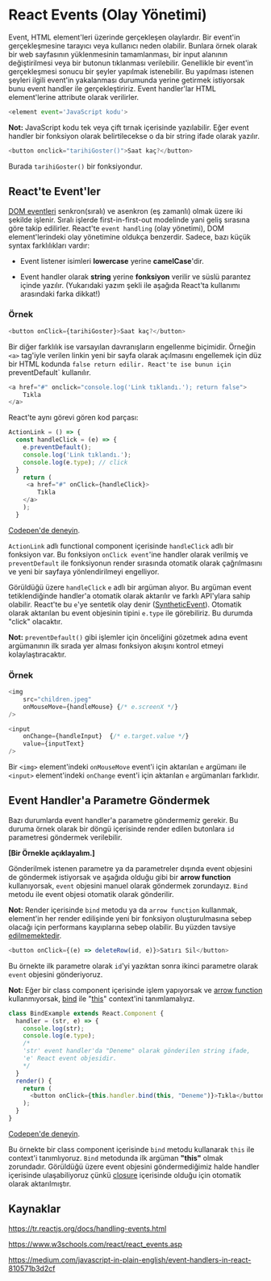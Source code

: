 # React Events (Olay Yönetimi)

Event, HTML element'leri üzerinde gerçekleşen olaylardır. Bir event'in gerçekleşmesine tarayıcı veya kullanıcı neden olabilir. Bunlara örnek olarak bir web sayfasının yüklenmesinin tamamlanması, bir input alanının değiştirilmesi veya bir butonun tıklanması verilebilir. Genellikle bir event'in gerçekleşmesi sonucu bir şeyler yapılmak istenebilir. Bu yapılması istenen şeyleri ilgili event'in yakalanması durumunda yerine getirmek istiyorsak bunu event handler ile gerçekleştiririz. Event handler'lar HTML element'lerine attribute olarak verilirler.

```javascript
<element event='JavaScript kodu'>
```

**Not:** JavaScript kodu tek veya çift tırnak içerisinde yazılabilir. Eğer event handler bir fonksiyon olarak belirtilecekse o da bir string ifade olarak yazılır.

```javascript
<button onclick="tarihiGoster()">Saat kaç?</button>
```

Burada `tarihiGoster()` bir fonksiyondur.

## React'te Event'ler

[DOM eventleri](https://www.w3.org/TR/DOM-Level-3-Events/) senkron(sıralı) ve asenkron (eş zamanlı) olmak üzere iki şekilde işlenir. Sıralı işlerde  first-in-first-out modelinde yani geliş sırasına göre takip edilirler. React'te `event handling` (olay yönetimi), DOM element'lerindeki olay yönetimine oldukça benzerdir. Sadece, bazı küçük syntax farklılıkları vardır:

- Event listener isimleri **lowercase** yerine **camelCase**'dir.

- Event handler olarak **string** yerine **fonksiyon** verilir ve süslü parantez içinde yazılır. (Yukarıdaki yazım şekli ile aşağıda React'ta kullanımı arasındaki farka dikkat!)

### Örnek

```javascript
<button onClick={tarihiGoster}>Saat kaç?</button>
```



Bir diğer farklılık ise varsayılan davranışların engellenme biçimidir. Örneğin `<a>` tag'iyle verilen linkin yeni bir sayfa olarak açılmasını engellemek için düz bir HTML kodunda `false return edilir. React'te ise bunun için `preventDefault` kullanılır.

```javascript
<a href="#" onclick="console.log('Link tıklandı.'); return false">
	Tıkla
</a>
```

React'te aynı görevi gören kod parçası:

```javascript
ActionLink = () => {
  const handleClick = (e) => {
    e.preventDefault();
    console.log('Link tıklandı.');
    console.log(e.type); // click
  }
    return (
     <a href="#" onClick={handleClick}>
    	Tıkla
    </a>
    );
  }

```

[Codepen'de deneyin](https://codepen.io/Kodluyoruz/pen/OJRmbrB?editors=1111).

`ActionLink` adlı functional component içerisinde `handleClick` adlı bir fonksiyon var. Bu fonksiyon `onClick event`'ine handler olarak verilmiş ve `preventDefault` ile fonksiyonun render sırasında otomatik olarak çağrılmasını ve yeni bir sayfaya yönlendirilmeyi engelliyor.     

Görüldüğü üzere `handleClick` `e` adlı bir argüman alıyor. Bu argüman event tetiklendiğinde handler'a otomatik olarak aktarılır ve farklı API'ylara sahip olabilir. React'te bu `e`'ye sentetik olay denir ([SyntheticEvent](https://tr.reactjs.org/docs/events.html)). Otomatik olarak aktarılan bu event objesinin tipini `e.type` ile görebiliriz. Bu durumda "click" olacaktır.  

**Not:** `preventDefault()` gibi işlemler için önceliğini gözetmek adına event argümanının ilk sırada yer alması fonksiyon akışını kontrol etmeyi kolaylaştıracaktır. 

### Örnek

```javascript
<img
	src="children.jpeg"
	onMouseMove={handleMouse} {/* e.screenX */}
/>

<input
	onChange={handleInput}  {/* e.target.value */}
	value={inputText}
/>
```

Bir  `<img>` element'indeki `onMouseMove` event'i için aktarılan `e` argümanı ile  `<input>` element'indeki `onChange` event'i için aktarılan `e` argümanları farklıdır. 

## Event Handler'a Parametre Göndermek

Bazı durumlarda event handler'a parametre göndermemiz gerekir. Bu duruma örnek olarak bir döngü içerisinde render edilen butonlara `id` parametresi göndermek verilebilir.

**[Bir Örnekle açıklayalım.]**

Gönderilmek istenen parametre ya da parametreler dışında event objesini de göndermek istiyorsak ve aşağıda olduğu gibi bir **arrow function** kullanıyorsak, `event` objesini manuel olarak göndermek zorundayız. `Bind` metodu ile event objesi otomatik olarak gönderilir. 

**Not:** Render içerisinde `bind` metodu ya da `arrow function` kullanmak, element'in her render edilişinde yeni bir fonksiyon oluşturulmasına sebep olacağı için performans kayıplarına sebep olabilir. Bu yüzden tavsiye [edilmemektedir](https://tr.reactjs.org/docs/faq-functions.html).

```javascript
<button onClick={(e) => deleteRow(id, e)}>Satırı Sil</button>

```

Bu örnekte ilk parametre olarak `id`'yi yazıktan sonra ikinci parametre olarak `event` objesini gönderiyoruz. 

**Not:** Eğer bir class component içerisinde işlem yapıyorsak ve [arrow function](https://developer.mozilla.org/tr/docs/Web/JavaScript/Reference/Functions/Arrow_functions) kullanmıyorsak, [bind](https://developer.mozilla.org/en-US/docs/Web/JavaScript/Reference/Global_Objects/Function/bind) ile "[this](https://developer.mozilla.org/tr/docs/Web/JavaScript/Reference/Operat%C3%B6rler/this)" context'ini tanımlamalıyız. 



```javascript
class BindExample extends React.Component {
  handler = (str, e) => {
    console.log(str);
    console.log(e.type);
    /*
    'str' event handler'da "Deneme" olarak gönderilen string ifade, 
    'e' React event objesidir.
    */
  }
  render() {
    return (
      <button onClick={this.handler.bind(this, "Deneme")}>Tıkla</button>
    );
  }
}
```

[Codepen'de deneyin](https://codepen.io/Kodluyoruz/pen/gOwWgvN?editors=1011).

Bu örnekte bir class component içerisinde `bind` metodu kullanarak `this` ile context'i tanımlıyoruz. `Bind` metodunda ilk argüman **"this"** olmak zorundadır. Görüldüğü üzere event objesini göndermediğimiz halde handler içerisinde ulaşabiliyoruz çünkü [closure](https://developer.mozilla.org/en-US/docs/Web/JavaScript/Closures) içerisinde olduğu için otomatik olarak aktarılmıştır.



## Kaynaklar

https://tr.reactjs.org/docs/handling-events.html

https://www.w3schools.com/react/react_events.asp

https://medium.com/javascript-in-plain-english/event-handlers-in-react-810571b3d2cf
